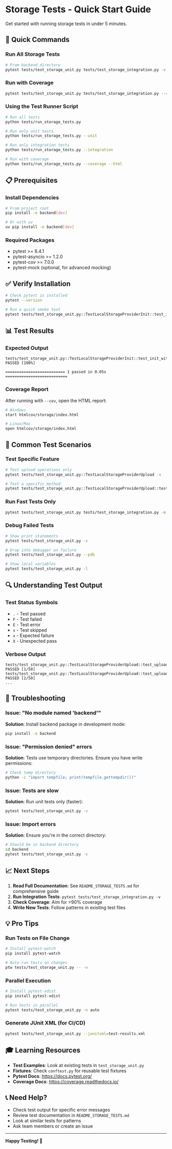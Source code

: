 # Storage Tests - Quick Start Guide

Get started with running storage tests in under 5 minutes.

## 🚀 Quick Commands

### Run All Storage Tests
```bash
# From backend directory
pytest tests/test_storage_unit.py tests/test_storage_integration.py -v
```

### Run with Coverage
```bash
pytest tests/test_storage_unit.py tests/test_storage_integration.py --cov=backend.storage --cov-report=html
```

### Using the Test Runner Script
```bash
# Run all tests
python tests/run_storage_tests.py

# Run only unit tests
python tests/run_storage_tests.py --unit

# Run only integration tests
python tests/run_storage_tests.py --integration

# Run with coverage
python tests/run_storage_tests.py --coverage --html
```

## 📋 Prerequisites

### Install Dependencies
```bash
# From project root
pip install -e backend[dev]

# Or with uv
uv pip install -e backend[dev]
```

### Required Packages
- pytest >= 8.4.1
- pytest-asyncio >= 1.2.0
- pytest-cov >= 7.0.0
- pytest-mock (optional, for advanced mocking)

## ✅ Verify Installation

```bash
# Check pytest is installed
pytest --version

# Run a quick smoke test
pytest tests/test_storage_unit.py::TestLocalStorageProviderInit::test_init_with_custom_directory -v
```

## 📊 Test Results

### Expected Output
```
tests/test_storage_unit.py::TestLocalStorageProviderInit::test_init_with_custom_directory PASSED [100%]

========================== 1 passed in 0.05s ===========================
```

### Coverage Report
After running with `--cov`, open the HTML report:
```bash
# Windows
start htmlcov/storage/index.html

# Linux/Mac
open htmlcov/storage/index.html
```

## 🎯 Common Test Scenarios

### Test Specific Feature
```bash
# Test upload operations only
pytest tests/test_storage_unit.py::TestLocalStorageProviderUpload -v

# Test a specific method
pytest tests/test_storage_unit.py::TestLocalStorageProviderUpload::test_upload_file_success -v
```

### Run Fast Tests Only
```bash
pytest tests/test_storage_unit.py tests/test_storage_integration.py -m "not slow" -v
```

### Debug Failed Tests
```bash
# Show print statements
pytest tests/test_storage_unit.py -s

# Drop into debugger on failure
pytest tests/test_storage_unit.py --pdb

# Show local variables
pytest tests/test_storage_unit.py -l
```

## 🔍 Understanding Test Output

### Test Status Symbols
- `.` - Test passed
- `F` - Test failed
- `E` - Test error
- `s` - Test skipped
- `x` - Expected failure
- `X` - Unexpected pass

### Verbose Output
```
tests/test_storage_unit.py::TestLocalStorageProviderUpload::test_upload_file_success PASSED [1/50]
tests/test_storage_unit.py::TestLocalStorageProviderUpload::test_upload_creates_subdirectories PASSED [2/50]
...
```

## 🐛 Troubleshooting

### Issue: "No module named 'backend'"
**Solution**: Install backend package in development mode:
```bash
pip install -e backend
```

### Issue: "Permission denied" errors
**Solution**: Tests use temporary directories. Ensure you have write permissions:
```bash
# Check temp directory
python -c "import tempfile; print(tempfile.gettempdir())"
```

### Issue: Tests are slow
**Solution**: Run unit tests only (faster):
```bash
pytest tests/test_storage_unit.py -v
```

### Issue: Import errors
**Solution**: Ensure you're in the correct directory:
```bash
# Should be in backend directory
cd backend
pytest tests/test_storage_unit.py -v
```

## 📈 Next Steps

1. **Read Full Documentation**: See `README_STORAGE_TESTS.md` for comprehensive guide
2. **Run Integration Tests**: `pytest tests/test_storage_integration.py -v`
3. **Check Coverage**: Aim for >90% coverage
4. **Write New Tests**: Follow patterns in existing test files

## 💡 Pro Tips

### Run Tests on File Change
```bash
# Install pytest-watch
pip install pytest-watch

# Auto-run tests on changes
ptw tests/test_storage_unit.py -- -v
```

### Parallel Execution
```bash
# Install pytest-xdist
pip install pytest-xdist

# Run tests in parallel
pytest tests/test_storage_unit.py -n auto
```

### Generate JUnit XML (for CI/CD)
```bash
pytest tests/test_storage_unit.py --junitxml=test-results.xml
```

## 🎓 Learning Resources

- **Test Examples**: Look at existing tests in `test_storage_unit.py`
- **Fixtures**: Check `conftest.py` for reusable test fixtures
- **Pytest Docs**: https://docs.pytest.org/
- **Coverage Docs**: https://coverage.readthedocs.io/

## 📞 Need Help?

- Check test output for specific error messages
- Review test documentation in `README_STORAGE_TESTS.md`
- Look at similar tests for patterns
- Ask team members or create an issue

---

**Happy Testing! 🧪**
